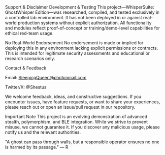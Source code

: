 Support & Disclaimer
Development & Testing
This project—WhisperSuite: GhostWhisper Edition—was researched, compiled, and tested exclusively in a controlled lab environment. It has not been deployed in or against real-world production systems without explicit authorization. All functionality and modules reflect proof-of-concept or training/demo-level capabilities for ethical red-team usage.

No Real-World Endorsement
No endorsement is made or implied for deploying this in any environment lacking explicit permissions or contracts. This is intended for legitimate security assessments and educational or research scenarios only.

Contact & Feedback

Email: SleepingQueen@photonmail.com

Twitter/X: @Shestus

We welcome feedback, ideas, and constructive suggestions. If you encounter issues, have feature requests, or want to share your experiences, please reach out or open an issue/pull request in our repository.

Important Note
This project is an evolving demonstration of advanced stealth, polymorphism, and BLE integration. While we strive to prevent misuse, we cannot guarantee it. If you discover any malicious usage, please notify us and the relevant authorities.

"A ghost can pass through walls, but a responsible operator ensures no one is harmed by its passage."
— R